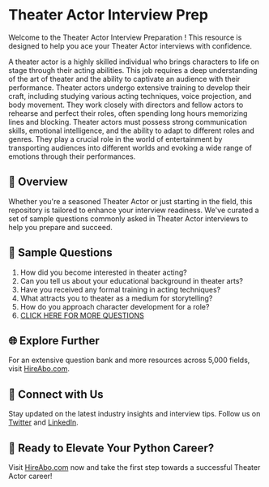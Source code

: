 # Theater Actor Interview Prep

Welcome to the Theater Actor Interview Preparation ! This resource is designed to help you ace your Theater Actor interviews with confidence.

A theater actor is a highly skilled individual who brings characters to life on stage through their acting abilities. This job requires a deep understanding of the art of theater and the ability to captivate an audience with their performance. Theater actors undergo extensive training to develop their craft, including studying various acting techniques, voice projection, and body movement. They work closely with directors and fellow actors to rehearse and perfect their roles, often spending long hours memorizing lines and blocking. Theater actors must possess strong communication skills, emotional intelligence, and the ability to adapt to different roles and genres. They play a crucial role in the world of entertainment by transporting audiences into different worlds and evoking a wide range of emotions through their performances.

## 🚀 Overview

Whether you're a seasoned Theater Actor or just starting in the field, this repository is tailored to enhance your interview readiness. We've curated a set of sample questions commonly asked in Theater Actor interviews to help you prepare and succeed.

## 📝 Sample Questions

1. How did you become interested in theater acting?
2. Can you tell us about your educational background in theater arts?
3. Have you received any formal training in acting techniques?
4. What attracts you to theater as a medium for storytelling?
5. How do you approach character development for a role?
6. [CLICK HERE FOR MORE QUESTIONS](https://hireabo.com/job/16_3_9/Theater%20Actor)

## 🌐 Explore Further

For an extensive question bank and more resources across 5,000 fields, visit [HireAbo.com](https://www.hireabo.com).

## 📱 Connect with Us

Stay updated on the latest industry insights and interview tips. Follow us on [Twitter](https://twitter.com/hireabo) and [LinkedIn](https://www.linkedin.com/in/hire-abo-3609972a8/).

## 🚀 Ready to Elevate Your Python Career?

Visit [HireAbo.com](https://www.hireabo.com) now and take the first step towards a successful Theater Actor career!